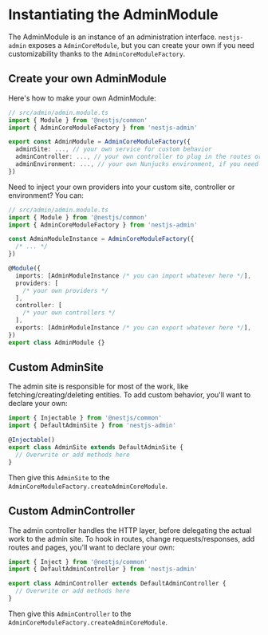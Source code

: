# Instantiating the AdminModule

The AdminModule is an instance of an administration interface. `nestjs-admin` exposes a `AdminCoreModule`, but you can create your own if you need customizability thanks to the `AdminCoreModuleFactory`.

## Create your own AdminModule

Here's how to make your own AdminModule:

```ts
// src/admin/admin.module.ts
import { Module } from '@nestjs/common'
import { AdminCoreModuleFactory } from 'nestjs-admin'

export const AdminModule = AdminCoreModuleFactory({
  adminSite: ..., // your own service for custom behavior
  adminController: ..., // your own controller to plug in the routes or add your own
  adminEnvironment: ..., // your own Nunjucks environment, if you need to configure the templating layer
})
```

Need to inject your own providers into your custom site, controller or environment? You can:

```ts
// src/admin/admin.module.ts
import { Module } from '@nestjs/common'
import { AdminCoreModuleFactory } from 'nestjs-admin'

const AdminModuleInstance = AdminCoreModuleFactory({
  /* ... */
})

@Module({
  imports: [AdminModuleInstance /* you can import whatever here */],
  providers: [
    /* your own providers */
  ],
  controller: [
    /* your own controllers */
  ],
  exports: [AdminModuleInstance /* you can export whatever here */],
})
export class AdminModule {}
```

## Custom AdminSite

The admin site is responsible for most of the work, like fetching/creating/deleting entities. To add custom behavior, you'll want to declare your own:

```ts
import { Injectable } from '@nestjs/common'
import { DefaultAdminSite } from 'nestjs-admin'

@Injectable()
export class AdminSite extends DefaultAdminSite {
  // Overwrite or add methods here
}
```

Then give this `AdminSite` to the `AdminCoreModuleFactory.createAdminCoreModule`.

## Custom AdminController

The admin controller handles the HTTP layer, before delegating the actual work to the admin site. To hook in routes, change requests/responses, add routes and pages, you'll want to declare your own:

```ts
import { Inject } from '@nestjs/common'
import { DefaultAdminController } from 'nestjs-admin'

export class AdminController extends DefaultAdminController {
  // Overwrite or add methods here
}
```

Then give this `AdminController` to the `AdminCoreModuleFactory.createAdminCoreModule`.
